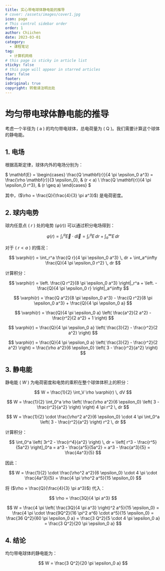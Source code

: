 ```yaml
---
title: 实心带电球体静电能的推导
# cover: /assets/images/cover1.jpg
icon: page
# This control sidebar order
order: 1
author: Chiichen
date: 2023-03-01
category:
  - 课程笔记
tag:
  - 计算机网络
# this page is sticky in article list
sticky: false
# this page will appear in starred articles
star: false
footer:
isOriginal: true
copyright: 转载请注明出处
---
```



# 均匀带电球体静电能的推导

考虑一个半径为 \( a \) 的均匀带电球体，总电荷量为 \( Q \)。我们需要计算这个球体的静电能。

## 1. 电场

根据高斯定律，球体内外的电场分别为：

$
\mathbf{E} = 
\begin{cases} 
\frac{Q \mathbf{r}}{4 \pi \epsilon_0 a^3} = \frac{\rho \mathbf{r}}{3 \epsilon_0}, & (r < a) \\
\frac{Q \mathbf{r}}{4 \pi \epsilon_0 r^3}, & (r \geq a)
\end{cases}
$

其中，\($\rho = \frac{Q}{\frac{4}{3} \pi a^3}$\) 是电荷密度。

## 2. 球内电势

球内任意点 \( $r$ \) 处的电势 \($\varphi(r)$\) 可以通过积分电场得到：

$$
\varphi(r) = \int_r^a \vec{E} \cdot d\vec{l} = \int_r^a E \, dr + \int_a^\infty E \, dr
$$

对于 \( $r < a$ \) 的情况：

$$
\varphi(r) = \int_r^a \frac{Q r}{4 \pi \epsilon_0 a^3} \, dr + \int_a^\infty \frac{Q}{4 \pi \epsilon_0 r^2} \, dr
$$

计算积分：

$$
\varphi(r) = \left. \frac{Q r^2}{8 \pi \epsilon_0 a^3} \right|_r^a + \left. -\frac{Q}{4 \pi \epsilon_0 r} \right|_a^\infty
$$

$$
\varphi(r) = \frac{Q a^2}{8 \pi \epsilon_0 a^3} - \frac{Q r^2}{8 \pi \epsilon_0 a^3} + \frac{Q}{4 \pi \epsilon_0 a}
$$

$$
\varphi(r) = \frac{Q}{4 \pi \epsilon_0 a} \left( \frac{a^2}{2 a^2} - \frac{r^2}{2 a^2} + 1 \right)
$$

$$
\varphi(r) = \frac{Q}{4 \pi \epsilon_0 a} \left( \frac{3}{2} - \frac{r^2}{2 a^2} \right)
$$

$$
\varphi(r) = \frac{Q}{4 \pi \epsilon_0 a} \left( \frac{3}{2} - \frac{r^2}{2 a^2} \right) = \frac{\rho a^2}{6 \epsilon_0} \left( 3 - \frac{r^2}{a^2} \right)
$$

## 3. 静电能

静电能 \( $W$ \) 为电荷密度和电势的乘积在整个球体体积上的积分：

$$
W = \frac{1}{2} \int_V \rho \varphi(r) \, dV
$$

$$
W = \frac{1}{2} \int_0^a \rho \left( \frac{\rho a^2}{6 \epsilon_0} \left( 3 - \frac{r^2}{a^2} \right) \right) 4 \pi r^2 \, dr
$$

$$
W = \frac{1}{2} \cdot \frac{\rho^2 a^2}{6 \epsilon_0} \cdot 4 \pi \int_0^a \left( 3 - \frac{r^2}{a^2} \right) r^2 \, dr
$$

计算积分：

$$
\int_0^a \left( 3r^2 - \frac{r^4}{a^2} \right) \, dr = \left[ r^3 - \frac{r^5}{5a^2} \right]_0^a = a^3 - \frac{a^5}{5a^2} = a^3 - \frac{a^3}{5} = \frac{4a^3}{5}
$$

因此：

$$
W = \frac{1}{2} \cdot \frac{\rho^2 a^2}{6 \epsilon_0} \cdot 4 \pi \cdot \frac{4a^3}{5} = \frac{4 \pi \rho^2 a^5}{15 \epsilon_0}
$$

将 \($\rho = \frac{Q}{\frac{4}{3} \pi a^3}$\) 代入：

$$
\rho = \frac{3Q}{4 \pi a^3}
$$

$$
W = \frac{4 \pi \left( \frac{3Q}{4 \pi a^3} \right)^2 a^5}{15 \epsilon_0} = \frac{4 \pi \cdot \frac{9Q^2}{16 \pi^2 a^6} \cdot a^5}{15 \epsilon_0} = \frac{36 Q^2}{60 \pi \epsilon_0 a} = \frac{3 Q^2}{5 \cdot 4 \pi \epsilon_0 a} = \frac{3 Q^2}{20 \pi \epsilon_0 a}
$$

## 4. 结论

均匀带电球体的静电能为：

$$
W = \frac{3 Q^2}{20 \pi \epsilon_0 a}
$$